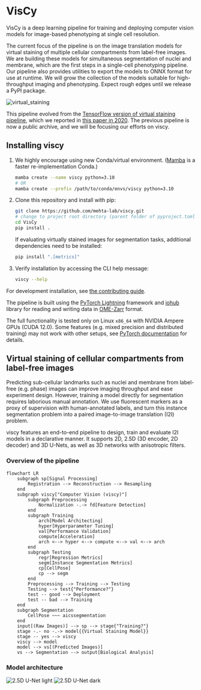 # VisCy

VisCy is a deep learning pipeline for training and deploying computer vision models for image-based phenotyping at single cell resolution.

The current focus of the pipeline is on the image translation models for virtual staining of multiple cellular compartments from label-free images.
We are building these models for simultaneous segmentation of nuclei and membrane, which are the first steps in a single-cell phenotyping pipeline.
Our pipeline also provides utilities to export the models to ONNX format for use at runtime.
We will grow the collection of the models suitable for high-throughput imaging and phenotyping.
Expect rough edges until we release a PyPI package.


![virtual_staining](docs/figures/phase_to_nuclei_membrane.svg)

This pipeline evolved from the [TensorFlow version of virtual staining pipeline](https://github.com/mehta-lab/microDL), which we reported in [this paper in 2020](https://elifesciences.org/articles/55502). The previous pipeline is now a public archive, and we will be focusing our efforts on viscy.

## Installing viscy

1. We highly encourage using new Conda/virtual environment.
    ([Mamba](https://github.com/mamba-org/mamba) is a faster re-implementation Conda.)

    ```sh
    mamba create --name viscy python=3.10
    # OR
    mamba create --prefix /path/to/conda/envs/viscy python=3.10
    ```


2. Clone this repository and install with pip:

    ```sh
    git clone https://github.com/mehta-lab/viscy.git
    # change to project root directory (parent folder of pyproject.toml)
    cd VisCy
    pip install .
    ```

    If evaluating virtually stained images for segmentation tasks,
    additional dependencies need to be installed:

    ```sh
    pip install ".[metrics]"
    ```

3. Verify installation by accessing the CLI help message:

    ```sh
    viscy --help
    ```

For development installation, see [the contributing guide](CONTRIBUTING.md).

The pipeline is built using the [PyTorch Lightning](https://www.pytorchlightning.ai/index.html) framework and [iohub](https://github.com/czbiohub-sf/iohub) library for reading and writing data in [OME-Zarr](https://www.nature.com/articles/s41592-021-01326-w) format.

The full functionality is  tested only on Linux `x86_64` with NVIDIA Ampere GPUs (CUDA 12.0).
Some features (e.g. mixed precision and distributed training) may not work with other setups,
see [PyTorch documentation](https://pytorch.org) for details.

## Virtual staining of cellular compartments from label-free images

Predicting sub-cellular landmarks such as nuclei and membrane from label-free (e.g. phase) images
can improve imaging throughput and ease experiment design.
However, training a model directly for segmentation requires laborious manual annotation.
We use fluorescent markers as a proxy of supervision with human-annotated labels,
and turn this instance segmentation problem into a paired image-to-image translation (I2I) problem.

viscy features an end-to-end pipeline to design, train and evaluate I2I models in a declarative manner.
It supports 2D, 2.5D (3D encoder, 2D decoder) and 3D U-Nets,
as well as 3D networks with anisotropic filters.

### Overview of the pipeline

```mermaid
flowchart LR
    subgraph sp[Signal Processing]
        Registration --> Reconstruction --> Resampling
    end
    subgraph viscy["Computer Vision (viscy)"]
        subgraph Preprocessing
            Normalization -.-> fd[Feature Detection]
        end
        subgraph Training
            arch[Model Architecting]
            hyper[Hyperparameter Tuning]
            val[Performance Validation]
            compute[Acceleration]
            arch <--> hyper <--> compute <--> val <--> arch
        end
        subgraph Testing
            regr[Regression Metrics]
            segm[Instance Segmentation Metrics]
            cp[CellPose]
            cp --> segm
        end
        Preprocessing --> Training --> Testing
        Testing --> test{"Performance?"}
        test -- good --> Deployment
        test -- bad --> Training
    end
    subgraph Segmentation
        CellPose ~~~ aicssegmentation
    end
    input[(Raw Images)] --> sp --> stage{"Training?"}
    stage -.- no -.-> model{{Virtual Staining Model}}
    stage -- yes --> viscy
    viscy --> model
    model --> vs[(Predicted Images)]
    vs --> Segmentation --> output[Biological Analysis]
```

### Model architecture

![2.5D U-Net light](docs/figures/2_5d_unet_light.svg#gh-light-mode-only)
![2.5D U-Net dark](docs/figures/2_5d_unet_dark.svg#gh-dark-mode-only)
